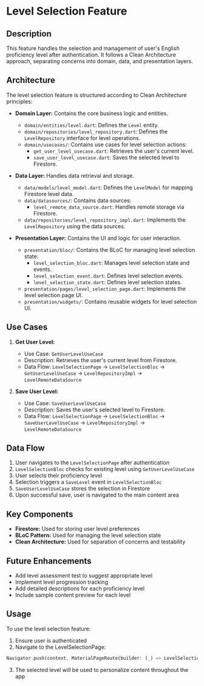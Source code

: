 # Level Selection Feature

## Description

This feature handles the selection and management of user's English proficiency level after authentication. It follows a Clean Architecture approach, separating concerns into domain, data, and presentation layers.

## Architecture

The level selection feature is structured according to Clean Architecture principles:

* **Domain Layer:** Contains the core business logic and entities.
    * `domain/entities/level.dart`: Defines the `Level` entity.
    * `domain/repositories/level_repository.dart`: Defines the `LevelRepository` interface for level operations.
    * `domain/usecases/`: Contains use cases for level selection actions:
        * `get_user_level_usecase.dart`: Retrieves the user's current level.
        * `save_user_level_usecase.dart`: Saves the selected level to Firestore.

* **Data Layer:** Handles data retrieval and storage.
    * `data/models/level_model.dart`: Defines the `LevelModel` for mapping Firestore level data.
    * `data/datasources/`: Contains data sources:
        * `level_remote_data_source.dart`: Handles remote storage via Firestore.
    * `data/repositories/level_repository_impl.dart`: Implements the `LevelRepository` using the data sources.

* **Presentation Layer:** Contains the UI and logic for user interaction.
    * `presentation/bloc/`: Contains the BLoC for managing level selection state:
        * `level_selection_bloc.dart`: Manages level selection state and events.
        * `level_selection_event.dart`: Defines level selection events.
        * `level_selection_state.dart`: Defines level selection states.
    * `presentation/pages/level_selection_page.dart`: Implements the level selection page UI.
    * `presentation/widgets/`: Contains reusable widgets for level selection UI.

## Use Cases

1. **Get User Level:**
    * Use Case: `GetUserLevelUseCase`
    * Description: Retrieves the user's current level from Firestore.
    * Data Flow: `LevelSelectionPage` -> `LevelSelectionBloc` -> `GetUserLevelUseCase` -> `LevelRepositoryImpl` -> `LevelRemoteDataSource`

2. **Save User Level:**
    * Use Case: `SaveUserLevelUseCase`
    * Description: Saves the user's selected level to Firestore.
    * Data Flow: `LevelSelectionPage` -> `LevelSelectionBloc` -> `SaveUserLevelUseCase` -> `LevelRepositoryImpl` -> `LevelRemoteDataSource`

## Data Flow

1. User navigates to the `LevelSelectionPage` after authentication
2. `LevelSelectionBloc` checks for existing level using `GetUserLevelUseCase`
3. User selects their proficiency level
4. Selection triggers a `SaveLevel` event in `LevelSelectionBloc`
5. `SaveUserLevelUseCase` stores the selection in Firestore
6. Upon successful save, user is navigated to the main content area

## Key Components

* **Firestore:** Used for storing user level preferences
* **BLoC Pattern:** Used for managing the level selection state
* **Clean Architecture:** Used for separation of concerns and testability

## Future Enhancements

* Add level assessment test to suggest appropriate level
* Implement level progression tracking
* Add detailed descriptions for each proficiency level
* Include sample content preview for each level

## Usage

To use the level selection feature:

1. Ensure user is authenticated
2. Navigate to the LevelSelectionPage:

```dart
Navigator.push(context, MaterialPageRoute(builder: (_) => LevelSelectionPage()));
```

3. The selected level will be used to personalize content throughout the app